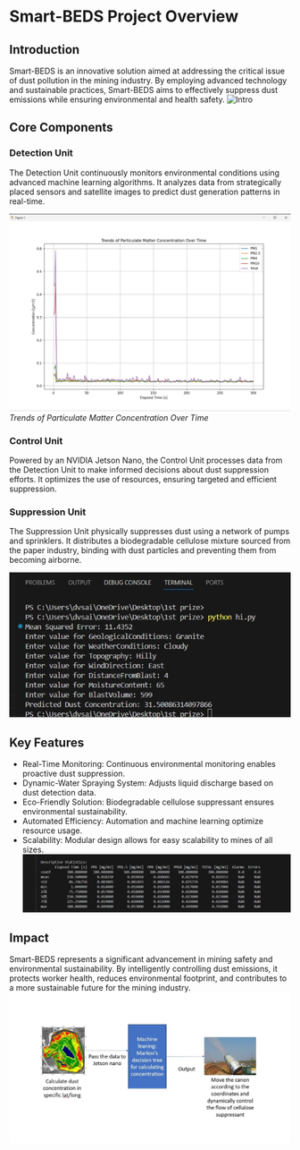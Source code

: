 # Smart-BEDS Project Overview

## Introduction

Smart-BEDS is an innovative solution aimed at addressing the critical issue of dust pollution in the mining industry. By employing advanced technology and sustainable practices, Smart-BEDS aims to effectively suppress dust emissions while ensuring environmental and health safety.
![Intro](https://github.com/Tharaniesh3/Moongdal/blob/main/smartbeds.png)



## Core Components

### Detection Unit
The Detection Unit continuously monitors environmental conditions using advanced machine learning algorithms. It analyzes data from strategically placed sensors and satellite images to predict dust generation patterns in real-time.

![Trends of Particulate Matter Concentration Over Time](https://github.com/Tharaniesh3/Moongdal/blob/main/Img4.jfif)
*Trends of Particulate Matter Concentration Over Time*

### Control Unit
Powered by an NVIDIA Jetson Nano, the Control Unit processes data from the Detection Unit to make informed decisions about dust suppression efforts. It optimizes the use of resources, ensuring targeted and efficient suppression.

### Suppression Unit
The Suppression Unit physically suppresses dust using a network of pumps and sprinklers. It distributes a biodegradable cellulose mixture sourced from the paper industry, binding with dust particles and preventing them from becoming airborne.

![Mean Squared Error Calculation](https://github.com/Tharaniesh3/Moongdal/blob/main/Img1.jfif)

## Key Features

- Real-Time Monitoring: Continuous environmental monitoring enables proactive dust suppression.
- Dynamic-Water Spraying System: Adjusts liquid discharge based on dust detection data.
- Eco-Friendly Solution: Biodegradable cellulose suppressant ensures environmental sustainability.
- Automated Efficiency: Automation and machine learning optimize resource usage.
- Scalability: Modular design allows for easy scalability to mines of all sizes.
![Descriptive Statistics](https://github.com/Tharaniesh3/Moongdal/blob/main/Img6.jfif)


## Impact
Smart-BEDS represents a significant advancement in mining safety and environmental sustainability. By intelligently controlling dust emissions, it protects worker health, reduces environmental footprint, and contributes to a more sustainable future for the mining industry.
![Project Workflow](https://github.com/Tharaniesh3/Moongdal/blob/main/Img7.jfif)

